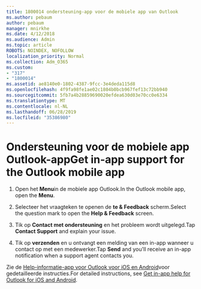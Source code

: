 ```yaml
---
title: 1800014 ondersteuning-app voor de mobiele app van Outlook
ms.author: pebaum
author: pebaum
manager: mnirkhe
ms.date: 4/12/2018
ms.audience: Admin
ms.topic: article
ROBOTS: NOINDEX, NOFOLLOW
localization_priority: Normal
ms.collection: Adm_O365
ms.custom:
- "317"
- "1800014"
ms.assetid: ae8140e0-1802-4387-9fcc-3e4deda115d8
ms.openlocfilehash: 4f9fa98fe1ae02c1804b0bcb967fef13c72bb940
ms.sourcegitcommit: 5fb7a4b28859690020efdea630d03e70cc0e6334
ms.translationtype: MT
ms.contentlocale: nl-NL
ms.lasthandoff: 06/28/2019
ms.locfileid: "35386980"
---
```

# <a name="get-in-app-support-for-the-outlook-mobile-app"></a><span data-ttu-id="fe1b8-102">Ondersteuning voor de mobiele app Outlook-app</span><span class="sxs-lookup"><span data-stu-id="fe1b8-102">Get in-app support for the Outlook mobile app</span></span>

1. <span data-ttu-id="fe1b8-103">Open het **Menu**in de mobiele app Outlook.</span><span class="sxs-lookup"><span data-stu-id="fe1b8-103">In the Outlook mobile app, open the **Menu**.</span></span>

2. <span data-ttu-id="fe1b8-104">Selecteer het vraagteken te openen de **te &amp; Feedback** scherm.</span><span class="sxs-lookup"><span data-stu-id="fe1b8-104">Select the question mark to open the **Help &amp; Feedback** screen.</span></span>

3. <span data-ttu-id="fe1b8-105">Tik op **Contact met ondersteuning** en het probleem wordt uitgelegd.</span><span class="sxs-lookup"><span data-stu-id="fe1b8-105">Tap **Contact Support** and explain your issue.</span></span>

4. <span data-ttu-id="fe1b8-106">Tik op **verzenden** en u ontvangt een melding van een in-app wanneer u contact op met een medewerker.</span><span class="sxs-lookup"><span data-stu-id="fe1b8-106">Tap **Send** and you'll receive an in-app notification when a support agent contacts you.</span></span>

<span data-ttu-id="fe1b8-107">Zie de [Help-informatie-app voor Outlook voor iOS en Android](https://support.office.com/article/218a22d1-9fa5-4889-b689-de1c63493243.aspx#ID0EAABAAA=Contact_Support)voor gedetailleerde instructies.</span><span class="sxs-lookup"><span data-stu-id="fe1b8-107">For detailed instructions, see [Get in-app help for Outlook for iOS and Android](https://support.office.com/article/218a22d1-9fa5-4889-b689-de1c63493243.aspx#ID0EAABAAA=Contact_Support).</span></span>
